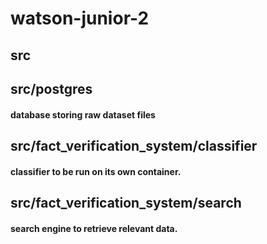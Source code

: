 # watson-junior-2

## src
## src/postgres
#### database storing raw dataset files
#### 


## src/fact_verification_system/classifier
#### classifier to be run on its own container.

## src/fact_verification_system/search
#### search engine to retrieve relevant data.